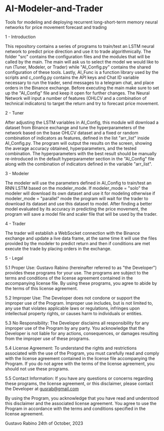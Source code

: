 # AI-Modeler-and-Trader
Tools for modeling and deploying recurrent long-short-term memory neural networks for price movement forecast and trading

1 - Introduction

This repository contains a series of programs to train/test an LSTM neural network to predict price direction and use it to trade algorithmically. The folder "src"  contains the configuration files and the modules that will be called by the main. The main will ask us to select the model we would like to run (Tuner, Modeler, or Trader) while "AI_Config.py" contains the shared configuration of these tools. Lastly, AI_Func is a function library used by the scripts and c_config.py contains the API keys and Chat ID variable necessary to run the trader, send messages to a telegram chat, and place orders in the Binance exchange. 
Before executing the main make sure to set up the "AI_Config" file and keep it open for further changes.
The Neural Network will input a number of features (OHLCV and a combination of technical indicators) to target the return and try to forecast price movement.

2 - Tuner

After adjusting the LSTM variables in AI_Config, this module will download a dataset from Binance exchange and tune the hyperparameters of the network based on the base OHLCV dataset and a fixed or random combination of indicators as features, defined in the list "arr_list" inside AI_Config.py.
The program will output the results on the screen, showing the average accuracy obtained, hyperparameters, and the tested combination. The hyperparameters with the best result should be manually re-introduced in the default hyperparameter section in the "AI_Config" file along with the combination of indicators defined in the variable "arr_list". 

3 - Modeler

The modeler will use the parameters defined in AI_Config to train/test an RNN LSTM based on the modeler_mode. If modeler_mode = "solo" the modeler will download its own dataset and use it for modeling otherwise if modeler_mode = "parallel" mode the program will wait for the trader to download its dataset and use this dataset to model. After finding a better model evaluated by its accuracy in predicting the price movement, the program will save a model file and scaler file that will be used by the trader.

4 - Trader

The trader will establish a WebSocket connection with the Binance exchange and update a live data frame, at the same time it will use the files provided by the modeler to predict return and then if conditions are met execute the trade by placing orders in the exchange.

5 - Legal 

5.1 Proper Use: Gustavo Rabino (hereinafter referred to as "the Developer") provides these programs for your use. The programs are subject to the terms and conditions of the license agreement contained in the accompanying license file. By using these programs, you agree to abide by the terms of this license agreement.

5.2 Improper Use: The Developer does not condone or support the improper use of the Program. Improper use includes, but is not limited to, any use that violates applicable laws or regulations, infringes upon intellectual property rights, or causes harm to individuals or entities.

5.3 No Responsibility: The Developer disclaims all responsibility for any improper use of the Program by any party. You acknowledge that the Developer is not liable for any actions, consequences, or damages resulting from the improper use of these programs.

5.4 License Agreement: To understand the rights and restrictions associated with the use of the Program, you must carefully read and comply with the license agreement contained in the license file accompanying the Program. If you do not agree with the terms of the license agreement, you should not use these programs.

5.5 Contact Information: If you have any questions or concerns regarding these programs, the license agreement, or this disclaimer, please contact the Developer at gusrab@gmail.com

By using the Program, you acknowledge that you have read and understood this disclaimer and the associated license agreement. You agree to use the Program in accordance with the terms and conditions specified in the license agreement.

Gustavo Rabino
24th of October, 2023
